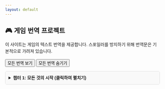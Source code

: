 ```yaml
---
layout: default
---
```


<!-- =================================================================== -->
<!-- 이 부분은 사이트 디자인(CSS)입니다. 수정하지 않아도 됩니다. -->
<!-- =================================================================== -->
<style>
  body { font-family: sans-serif; line-height: 1.6; }
  table { width: 100%; border-collapse: collapse; margin-bottom: 20px; }
  th, td { border: 1px solid #ddd; padding: 8px; text-align: left; }
  th { background-color: #f2f2f2; }
  details { border: 1px solid #ddd; border-radius: 4px; margin-bottom: 10px; }
  summary { font-weight: bold; padding: 10px; cursor: pointer; background-color: #f9f9f9; }

  /* 스포일러 텍스트 스타일 */
  .spoiler-text {
    background-color: #222;
    color: transparent;
    border-radius: 4px;
    padding: 0 4px;
    cursor: pointer;
    user-select: none;
    transition: all 0.2s;
  }
  .spoiler-text:hover { background-color: #444; }
  .spoiler-text.revealed {
    background-color: transparent;
    color: inherit;
    cursor: default;
  }
</style>

<!-- =================================================================== -->
<!-- 이 부분부터 실제 사이트 내용입니다. -->
<!-- =================================================================== -->

## 🎮 게임 번역 프로젝트

이 사이트는 게임의 텍스트 번역을 제공합니다. 스포일러를 방지하기 위해 번역문은 기본적으로 가려져 있습니다.

<p>
  <button id="show-all-spoilers">모든 번역 보기</button>
  <button id="hide-all-spoilers">모든 번역 숨기기</button>
</p>

<!-- 챕터 1: <details> 태그로 챕터 전체를 숨김 -->
<details>
  <summary><strong>챕터 1: 모든 것의 시작 (클릭하여 펼치기)</strong></summary>

  <table>
    <thead>
      <tr>
        <th style="width:15%;">화자</th>
        <th style="width:42.5%;">원문 (English)</th>
        <th style="width:42.5%;">번역 (Korean) - 클릭하여 보기</th>
      </tr>
    </thead>
    <tbody>
      <!-- Jekyll(Liquid) 반복문: _data/chapter1.yml 파일의 모든 데이터를 가져와 표로 만듦 -->
      {% for line in site.data.chapter1 %}
        <tr>
          <td>{{ line.speaker }}</td>
          <td>{{ line.original }}</td>
          <td><span class="spoiler-text">{{ line.translated }}</span></td>
        </tr>
      {% endfor %}
    </tbody>
  </table>

</details>

<!-- 여기에 챕터 2를 추가하고 싶다면, 위 <details>...</details> 블록을 복사하고
     `site.data.chapter1` 부분을 `site.data.chapter2`로 바꾸면 됩니다.
     물론 `_data/chapter2.yml` 파일도 만들어야 합니다. -->


<!-- =================================================================== -->
<!-- 이 부분은 스포일러 기능을 작동시키는 JavaScript입니다. 수정하지 않아도 됩니다. -->
<!-- =================================================================== -->
<script>
  document.addEventListener('DOMContentLoaded', function() {
    const allSpoilers = document.querySelectorAll('.spoiler-text');

    allSpoilers.forEach(spoiler => {
      spoiler.addEventListener('click', () => {
        spoiler.classList.toggle('revealed');
      });
    });

    document.getElementById('show-all-spoilers').addEventListener('click', () => {
      allSpoilers.forEach(spoiler => {
        spoiler.classList.add('revealed');
      });
    });

    document.getElementById('hide-all-spoilers').addEventListener('click', () => {
      allSpoilers.forEach(spoiler => {
        spoiler.classList.remove('revealed');
      });
    });
  });
</script>
